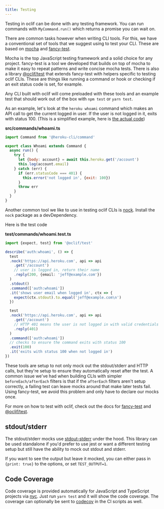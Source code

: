 ```yaml
---
title: Testing
---
```


Testing in oclif can be done with any testing framework. You can run commands with `MyCommand.run()` which returns a promise you can wait on.

There are common tasks however when writing CLI tools. For this, we have a conventional set of tools that we suggest using to test your CLI. These are based on [mocha](https://mochajs.org) and [fancy-test](https://github.com/jdxcode/fancy-test).

Mocha is the top JavaScript testing framework and a solid choice for any project. fancy-test is a tool we developed that builds on top of mocha to make it easy to repeat patterns and write concise mocha tests. There is also a library [@oclif/test](https://github.com/oclif/test) that extends fancy-test with helpers specific to testing oclif CLIs. These are things like running a command or hook or checking if an exit status code is set, for example.

Any CLI built with oclif will come preloaded with these tools and an example test that should work out of the box with `npm test` or `yarn test`.

As an example, let's look at the `heroku whoami` command which makes an API call to get the current logged in user. If the user is not logged in it, exits with status 100. (This is a simplified example, here is [the actual code](https://github.com/heroku/heroku-cli-plugin-auth))

**src/commands/whoami.ts**

```js
import Command from '@heroku-cli/command'

export class Whoami extends Command {
  async run() {
    try {
      let {body: account} = await this.heroku.get('/account')
      this.log(account.email)
    } catch (err) {
      if (err.statusCode === 401) {
        this.error('not logged in', {exit: 100})
      }
      throw err
    }
  }
}
```

Another common tool we like to use in testing oclif CLIs is [nock](https://github.com/node-nock/nock). Install the `nock` package as a devDependency.

Here is the test code

**test/commands/whoami.test.ts**

```typescript
import {expect, test} from '@oclif/test'

describe('auth:whoami', () => {
  test
  .nock('https://api.heroku.com', api => api
    .get('/account')
    // user is logged in, return their name
    .reply(200, {email: 'jeff@example.com'})
  )
  .stdout()
  .command(['auth:whoami'])
  .it('shows user email when logged in', ctx => {
    expect(ctx.stdout).to.equal('jeff@example.com\n')
  })

  test
  .nock('https://api.heroku.com', api => api
    .get('/account')
    // HTTP 401 means the user is not logged in with valid credentials
    .reply(401)
  )
  .command(['auth:whoami'])
  // checks to ensure the command exits with status 100
  .exit(100)
  .it('exits with status 100 when not logged in')
})
```

These tools are setup to not only mock out the stdout/stderr and HTTP calls, but they're setup to ensure they automatically reset after the test. A common issue we've had when building CLIs with simpler `beforeEach/afterEach` filters is that if the `afterEach` filters aren't setup correctly, a failing test can leave mocks around that make later tests fail. Using fancy-test, we avoid this problem and only have to declare our mocks once.

For more on how to test with oclif, check out the docs for [fancy-test](https://github.com/jdxcode/fancy-test) and [@oclif/test](https://github.com/oclif/test).

## stdout/stderr

The stdout/stderr mocks use [stdout-stderr](https://github.com/jdxcode/stdout-stderr) under the hood. This library can be used standalone if you'd prefer to use jest or want a different testing setup but still have the ability to mock out stdout and stderr.

If you want to see the output but leave it mocked, you can either pass in `{print: true}` to the options, or set `TEST_OUTPUT=1`.

## Code Coverage

Code coverage is provided automatically for JavaScript and TypeScript projects via [nyc](https://npm.im/nyc). Just run `yarn test` and it will show the code coverage. The coverage can optionally be sent to [codecov](https://codecov.io) in the CI scripts as well.
